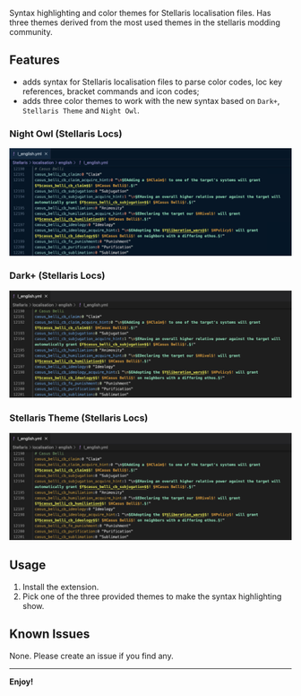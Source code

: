 Syntax highlighting and color themes for Stellaris localisation files. Has three themes derived from the most used themes in the stellaris modding community.

## Features

- adds syntax for Stellaris localisation files to parse color codes, loc key references, bracket commands and icon codes;
- adds three color themes to work with the new syntax based on `Dark+`, `Stellaris Theme` and `Night Owl`.

### Night Owl (Stellaris Locs)

![Night Owl theme with Stellaris Locs](https://github.com/The24thDS/stellaris-yaml/raw/HEAD/images/nightowl.jpg)

### Dark+ (Stellaris Locs)

![Dark+ theme with Stellaris Locs](https://github.com/The24thDS/stellaris-yaml/raw/HEAD/images/darkplus.jpg)

### Stellaris Theme (Stellaris Locs)

![Stellaris Theme with Stellaris Locs](https://github.com/The24thDS/stellaris-yaml/raw/HEAD/images/stellaristheme.jpg)

## Usage

1. Install the extension.
2. Pick one of the three provided themes to make the syntax highlighting show.

## Known Issues

None. Please create an issue if you find any.

---

**Enjoy!**
